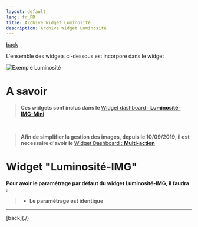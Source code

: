 ```yaml
---
layout: default
lang: fr_FR
title: Archive Widget Luminosité
description: Archive Widget Luminosité
---
```

[back](./)

L'ensemble des widgets ci-dessous est incorporé dans le widget

<p><img src="{{site.baseurl}}/widget/img/exemple/d/lumi.png" alt="Exemple Luminosité" /></p>

# A savoir
<blockquote>
    <b>Ces widgets sont inclus dans le </b><a href="{{site.baseurl}}/widget/{{page.lang}}/WIDGET_d_Lum_IMG_mini">Widget dashboard : <b>Luminosité-IMG-Mini</b></a>
</blockquote>
<br/>
<blockquote>
    <b>Afin de simplifier la gestion des images, depuis le 10/09/2019, il est necessaire d'avoir le </b><a href="{{site.baseurl}}/widget/{{page.lang}}/WIDGET_d_Multi_action_Defaut">Widget Dashboard : <b>Multi-action</b></a>
</blockquote>

# Widget "Luminosité-IMG"
<b>Pour avoir le paramétrage par défaut du widget Luminosité-IMG, il faudra </b> :

<blockquote>
    <ul>
        <li><b> Le paramétrage est identique</b></li>
    </ul>
</blockquote>

<hr />
[back](./)